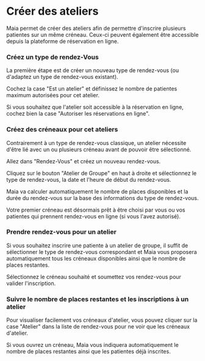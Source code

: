 # Créer des ateliers

Maia permet de créer des ateliers afin de permettre d'inscrire plusieurs patientes sur un même créneau.
Ceux-ci peuvent également être accessible depuis la plateforme de réservation en ligne.

### Créez un type de rendez-Vous

La première étape est de créer un nouveau type de rendez-vous (ou d'adaptez un type de rendez-vous existant).

Cochez la case "Est un atelier" et définissez le nombre de patientes maximum autorisées pour cet atelier.

Si vous souhaitez que l'atelier soit accessible à la réservation en ligne, cochez bien la case "Autoriser les réservations en ligne".


### Créez des créneaux pour cet ateliers

Contrairement à un type de rendez-vous classique, un atelier nécessite d'être lié avec un ou plusieurs créneau avant de pouvoir être sélectionné.

Allez dans "Rendez-Vous" et créez un nouveau rendez-vous.

Cliquez sur le bouton "Atelier de Groupe" en haut à droite et sélectionnez le type de rendez-vous, la date et l'heure de début du rendez-vous.

Maia va calculer automatiquement le nombre de places disponibles et la durée du rendez-vous sur la base des informations du type de rendez-vous.

Votre premier créneau est désormais prêt à être choisi par vous ou vos patientes qui prennent rendez-vous en ligne (si vous l'avez autorisé).


### Prendre rendez-vous pour un atelier

Si vous souhaitez inscrire une patiente à un atelier de groupe, il suffit de sélectionner le type de rendez-vous correspondant et Maia vous proposera automatiquement tous les créneaux disponibles ainsi que le nombre de places restantes.

Sélectionnez le créneau souhaité et soumettez vos rendez-vous pour valider l'inscription.


### Suivre le nombre de places restantes et les inscriptions à un atelier

Pour visualiser facilement vos créneaux d'atelier, vous pouvez cliquer sur la case "Atelier" dans la liste de rendez-vous pour ne voir que les créneaux d'atelier.

Si vous ouvrez un créneau, Maia vous indiquera automatiquement le nombre de places restantes ainsi que les patientes déjà inscrites.

